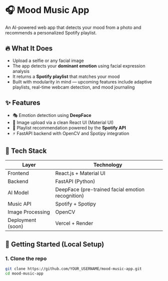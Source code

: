 # 🎧 Mood Music App

An AI-powered web app that detects your mood from a photo and recommends a personalized Spotify playlist.

## 🔥 What It Does

- Upload a selfie or any facial image
- The app detects your **dominant emotion** using facial expression analysis
- It returns a **Spotify playlist** that matches your mood
- Built with modularity in mind — upcoming features include adaptive playlists, real-time webcam detection, and mood journaling

## ✨ Features

- 🎭 Emotion detection using **DeepFace**
- 📸 Image upload via a clean React UI (Material UI)
- 🎵 Playlist recommendation powered by the **Spotify API**
- ⚡ FastAPI backend with OpenCV and Spotipy integration

## 🧱 Tech Stack

| Layer      | Technology |
|------------|------------|
| Frontend   | React.js + Material UI |
| Backend    | FastAPI (Python) |
| AI Model   | DeepFace (pre-trained facial emotion recognition) |
| Music API  | Spotify + Spotipy |
| Image Processing | OpenCV |
| Deployment (soon) | Vercel + Render |

## 🚀 Getting Started (Local Setup)

### 1. Clone the repo

```bash
git clone https://github.com/YOUR_USERNAME/mood-music-app.git
cd mood-music-app
